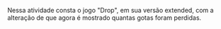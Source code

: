 Nessa atividade consta o jogo "Drop", em sua versão extended, com a alteração de que agora é mostrado quantas gotas foram perdidas.